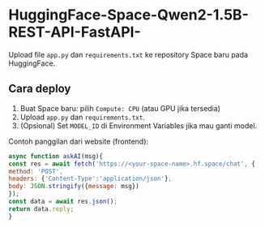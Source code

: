 # HuggingFace-Space-Qwen2-1.5B-REST-API-FastAPI-


Upload file `app.py` dan `requirements.txt` ke repository Space baru pada HuggingFace.


## Cara deploy
1. Buat Space baru: pilih `Compute: CPU` (atau GPU jika tersedia)
2. Upload `app.py` dan `requirements.txt`.
3. (Opsional) Set `MODEL_ID` di Environment Variables jika mau ganti model.


Contoh panggilan dari website (frontend):


```js
async function askAI(msg){
const res = await fetch('https://<your-space-name>.hf.space/chat', {
method: 'POST',
headers: {'Content-Type':'application/json'},
body: JSON.stringify({message: msg})
});
const data = await res.json();
return data.reply;
}

